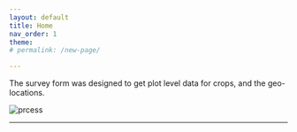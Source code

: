 ```yaml
---
layout: default
title: Home
nav_order: 1
theme: 
# permalink: /new-page/

---
```


The survey form was designed to get plot level data for crops, and the geo-locations. 

![prcess](/crop_mapping/uploads/image_screenshots/process.jpg)

---
